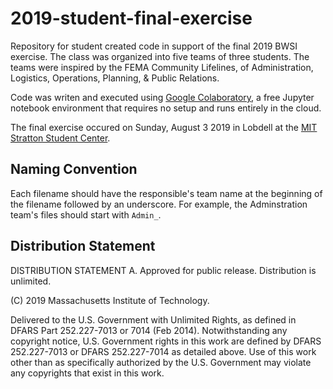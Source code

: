 # 2019-student-final-exercise

Repository for student created code in support of the final 2019 BWSI exercise. The class was organized into five teams of three students. The teams were inspired by the FEMA Community Lifelines, of Administration, Logistics, Operations, Planning, & Public Relations.

Code was writen and executed using [Google Colaboratory](https://colab.research.google.com), a free Jupyter notebook environment that requires no setup and runs entirely in the cloud.

The final exercise occured on Sunday, August 3 2019 in Lobdell at the [MIT Stratton Student Center](https://whereis.mit.edu/?go=W20).

## Naming Convention

Each filename should have the responsible's team name at the beginning of the filename followed by an underscore. For example, the Adminstration team's files should start with `Admin_`.

## Distribution Statement

DISTRIBUTION STATEMENT A. Approved for public release. Distribution is unlimited.

(C) 2019 Massachusetts Institute of Technology.

Delivered to the U.S. Government with Unlimited Rights, as defined in DFARS Part 252.227-7013 or 7014 (Feb 2014). Notwithstanding any copyright notice, U.S. Government rights in this work are defined by DFARS 252.227-7013 or DFARS 252.227-7014 as detailed above. Use of this work other than as specifically authorized by the U.S. Government may violate any copyrights that exist in this work.

